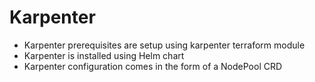 # Karpenter

- Karpenter prerequisites are setup using karpenter terraform module
- Karpenter is installed using Helm chart
- Karpenter configuration comes in the form of a NodePool CRD 
